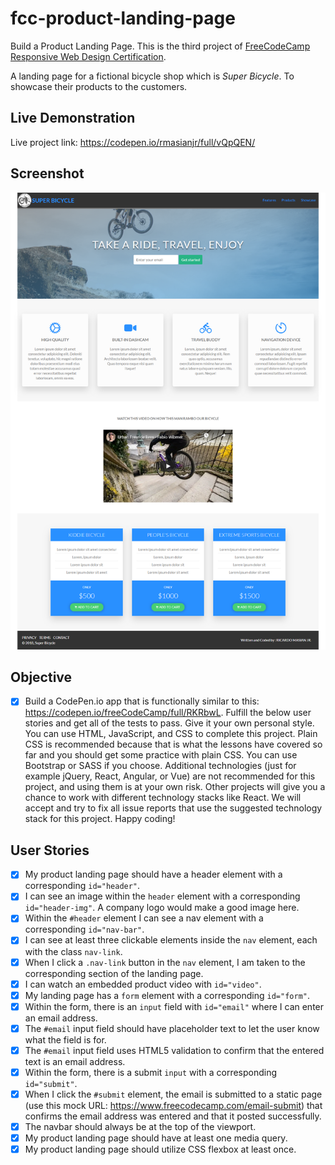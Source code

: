 # fcc-product-landing-page

Build a Product Landing Page. This is the third project of [FreeCodeCamp Responsive Web Design Certification](https://learn.freecodecamp.org/responsive-web-design/responsive-web-design-projects/build-a-product-landing-page).

A landing page for a fictional bicycle shop which is _Super Bicycle_. To showcase their products to the customers.

## Live Demonstration

Live project link: <https://codepen.io/rmasianjr/full/vQpQEN/>

## Screenshot

![Product Landing Page](img/screencapture.png "Super Bicycle Landing Page")

## Objective

- [x] Build a CodePen.io app that is functionally similar to this: <https://codepen.io/freeCodeCamp/full/RKRbwL>. Fulfill the below user stories and get all of the tests to pass. Give it your own personal style. You can use HTML, JavaScript, and CSS to complete this project. Plain CSS is recommended because that is what the lessons have covered so far and you should get some practice with plain CSS. You can use Bootstrap or SASS if you choose. Additional technologies (just for example jQuery, React, Angular, or Vue) are not recommended for this project, and using them is at your own risk. Other projects will give you a chance to work with different technology stacks like React. We will accept and try to fix all issue reports that use the suggested technology stack for this project. Happy coding!

## User Stories

- [x] My product landing page should have a header element with a corresponding `id="header"`.
- [x] I can see an image within the `header` element with a corresponding `id="header-img"`. A company logo would make a good image here.
- [x] Within the `#header` element I can see a nav element with a corresponding `id="nav-bar"`.
- [x] I can see at least three clickable elements inside the `nav` element, each with the class `nav-link`.
- [x] When I click a `.nav-link` button in the `nav` element, I am taken to the corresponding section of the landing page.
- [x] I can watch an embedded product video with `id="video"`.
- [x] My landing page has a `form` element with a corresponding `id="form"`.
- [x] Within the form, there is an `input` field with `id="email"` where I can enter an email address.
- [x] The `#email` input field should have placeholder text to let the user know what the field is for.
- [x] The `#email` input field uses HTML5 validation to confirm that the entered text is an email address.
- [x] Within the form, there is a submit `input` with a corresponding `id="submit"`.
- [x] When I click the `#submit` element, the email is submitted to a static page (use this mock URL: <https://www.freecodecamp.com/email-submit>) that confirms the email address was entered and that it posted successfully.
- [x] The navbar should always be at the top of the viewport.
- [x] My product landing page should have at least one media query.
- [x] My product landing page should utilize CSS flexbox at least once.
